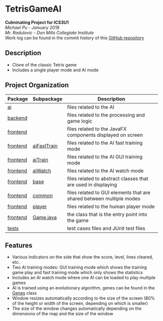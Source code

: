 # TetrisGameAI
**Culminating Project for ICS3U1<br>**
_Michael Pu - January 2018<br>
Mr. Radulovic - Don Mills Collegiate Institute<br>_
Work log can be found in the commit history of this [GitHub repository](https://github.com/mchlp/TetrisGameAI)

## Description
- Clone of the classic Tetris game
- Includes a single player mode and AI mode

## Project Organization
Package                     |Subpackage                                 | Description
---                         |---                                        | ---
[ai](src/ai)                |                                           | files related to the AI
[backend](src/backend)      |                                           | files related to the processing and game logic
[frontend](src/frontend)    |                                           | files related to the JavaFX components displayed on screen
[frontend](src/frontend)    |[aiFastTrain](src/frontend/aifasttrain)    | files related to the AI fast training mode
[frontend](src/frontend)    |[aiTrain](src/frontend/aitrain)            | files related to the AI GUI training mode
[frontend](src/frontend)    |[aiWatch](src/frontend/aiwatch)            | files related to the AI watch mode
[frontend](src/frontend)    |[base](src/frontend/base)                  | files related to abstract classes that are used in displaying 
[frontend](src/frontend)    |[common](src/frontend/common)              | files related to GUI elements that are shared between multiple modes
[frontend](src/frontend)    |[player](src/frontend/common)              | files related to the human player mode
[frontend](src/frontend)    |[Game.java](src/frontend/Game.java)                  | the class that is the entry point into the game
[tests](src/tests)          |                                           | test cases files and JUnit test files

## Features
- Various indicators on the side that show the score, level, lines cleared, etc.
- Two AI training modes: GUI training mode which shows the training game play and fast training mode which only shows the statistics 
- Includes an AI watch mode where one AI can be loaded to play multiple games
- AI is trained using an evolutionary algorithm, genes can be found in the [Genes](/src/ai/Genes.java) class
- Window resizes automatically according to the size of the screen (80% of the height or width of the screen, depending on which is smaller)
- The size of the window changes automatically depending on the dimensions of the map and the size of the window
